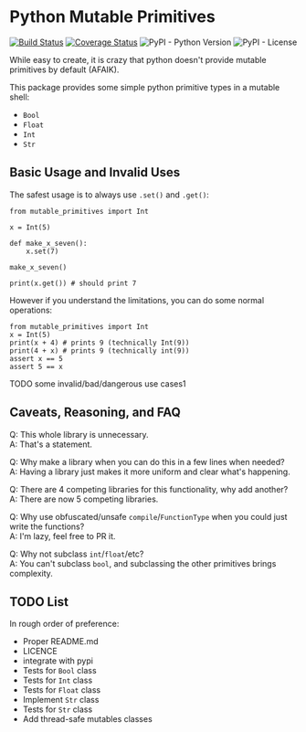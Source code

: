 # Python Mutable Primitives

[![Build Status](https://travis-ci.com/das-intensity/python-mutable-primitives.svg?branch=master)](https://travis-ci.com/das-intensity/python-mutable-primitives)
[![Coverage Status](https://coveralls.io/repos/github/das-intensity/python-mutable-primitives/badge.svg?branch=master)](https://coveralls.io/github/das-intensity/python-mutable-primitives?branch=master)
![PyPI - Python Version](https://img.shields.io/pypi/pyversions/mutable-primitives)
![PyPI - License](https://img.shields.io/pypi/l/mutable-primitives)

While easy to create, it is crazy that python doesn't provide mutable primitives by default (AFAIK).

This package provides some simple python primitive types in a mutable shell:
- `Bool`
- `Float`
- `Int`
- `Str`


## Basic Usage and Invalid Uses

The safest usage is to always use `.set()` and `.get()`:
```
from mutable_primitives import Int

x = Int(5)

def make_x_seven():
    x.set(7)

make_x_seven()

print(x.get()) # should print 7
```

However if you understand the limitations, you can do some normal operations:
```
from mutable_primitives import Int
x = Int(5)
print(x + 4) # prints 9 (technically Int(9))
print(4 + x) # prints 9 (technically int(9))
assert x == 5
assert 5 == x
```

TODO some invalid/bad/dangerous use cases1


## Caveats, Reasoning, and FAQ

Q: This whole library is unnecessary.  
A: That's a statement.

Q: Why make a library when you can do this in a few lines when needed?  
A: Having a library just makes it more uniform and clear what's happening.

Q: There are 4 competing libraries for this functionality, why add another?  
A: There are now 5 competing libraries.

Q: Why use obfuscated/unsafe `compile`/`FunctionType` when you could just write the functions?  
A: I'm lazy, feel free to PR it.

Q: Why not subclass `int`/`float`/etc?  
A: You can't subclass `bool`, and subclassing the other primitives brings complexity.


## TODO List

In rough order of preference:

- Proper README.md
- LICENCE
- integrate with pypi
- Tests for `Bool` class
- Tests for `Int` class
- Tests for `Float` class
- Implement `Str` class
- Tests for `Str` class
- Add thread-safe mutables classes
